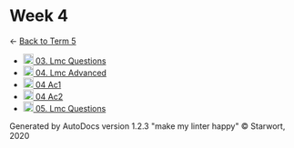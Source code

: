<style>img{height:18px;margin-bottom:-3px}</style>

# Week 4

← [Back to Term 5](..)

- [![MD file](https://img.icons8.com/windows/512/4a90e2/regular-document.png) 03. Lmc Questions](03._lmc_questions.html)
- [![MD file](https://img.icons8.com/windows/512/4a90e2/regular-document.png) 04. Lmc Advanced](04._lmc_advanced.html)
- [![LMC file](https://starwort.github.io/computer-science/icon-lmc.png) 04 Ac1](04_ac1.lmc)
- [![LMC file](https://starwort.github.io/computer-science/icon-lmc.png) 04 Ac2](04_ac2.lmc)
- [![MD file](https://img.icons8.com/windows/512/4a90e2/regular-document.png) 05. Lmc Questions](05._lmc_questions.html)

Generated by AutoDocs version 1.2.3 "make my linter happy" © Starwort, 2020
